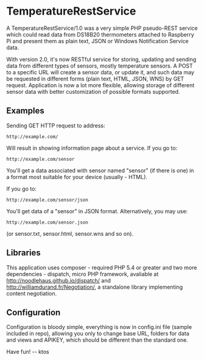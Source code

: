 TemperatureRestService
======================

A TemperatureRestService/1.0 was a very simple PHP pseudo-REST service which could read data from DS18B20 thermometers
attached to Raspberry Pi and present them as plain text, JSON or Windows Notification Service data.

With version 2.0, it's now RESTful service for storing, updating and sending data from different types of sensors, 
mostly temperature sensors. A POST to a specific URL will create a sensor data, or update it, and such data may 
be requested in different forms (plain text, HTML, JSON, WNS) by GET request. Application is now a lot more flexible,
allowing storage of different sensor data with better customization of possible formats supported.

## Examples ##
Sending GET HTTP request to address:

    http://example.com/
	
Will result in showing information page about a service. If you go to:

    http://example.com/sensor
	
You'll get a data associated with sensor named "sensor" (if there is one) in a format most suitable for your device (usually - HTML).

If you go to:

    http://example.com/sensor/json
	
You'll get data of a "sensor" in JSON format. Alternatively, you may use:

	http://example.com/sensor.json
	
(or sensor.txt, sensor.html, sensor.wns and so on).

## Libraries ##
This application uses composer - required PHP 5.4 or greater and two more dependencies - dispatch, micro PHP framework, avaliable at http://noodlehaus.github.io/dispatch/ and http://williamdurand.fr/Negotiation/, a standalone library implementing content negotiation.

## Configuration ##
Configuration is bloody simple, everything is now in config.ini file (sample included in repo), allowing you only to change base URL, folders for data and views and APIKEY, which should be different than the standard one.

Have fun!
-- ktos